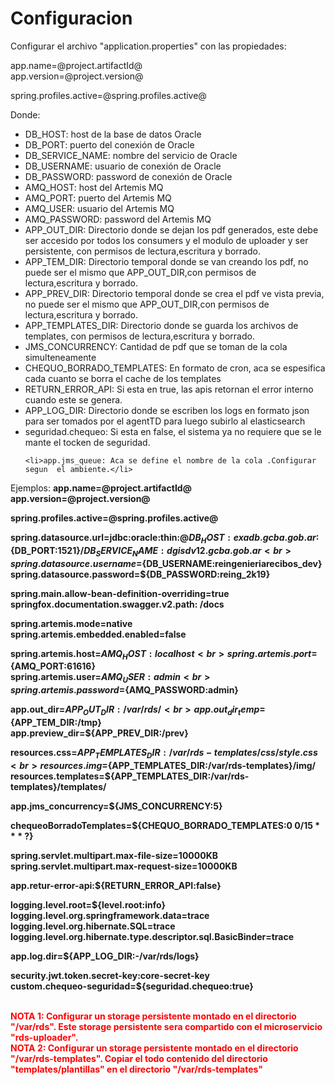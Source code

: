 # Configuracion 
Configurar el archivo "application.properties" con las propiedades:<br>
<p>
app.name=@project.artifactId@<br>
app.version=@project.version@<br>

spring.profiles.active=@spring.profiles.active@<br>

Donde:
<ul>
    <li>DB_HOST: host de la base de datos Oracle</li>
    <li>DB_PORT: puerto del conexión de Oracle</li>
    <li>DB_SERVICE_NAME: nombre del servicio de Oracle </li>
    <li>DB_USERNAME: usuario de conexión de Oracle</li>
    <li>DB_PASSWORD: password de conexión de Oracle </li>
    <li>AMQ_HOST: host del Artemis MQ</li>
    <li>AMQ_PORT: puerto del Artemis MQ</li>
    <li>AMQ_USER: usuario del Artemis MQ</li>
    <li>AMQ_PASSWORD: password del Artemis MQ</li>
    <li>APP_OUT_DIR: Directorio donde se dejan los pdf generados, este debe ser accesido por todos los consumers y el modulo de uploader y ser persistente, con permisos de lectura,escritura y borrado.</li>
    <li>APP_TEM_DIR: Directorio temporal donde se van creando los pdf, no puede ser el mismo que APP_OUT_DIR,con permisos de lectura,escritura y borrado.</li>
    <li>APP_PREV_DIR: Directorio temporal donde se crea el pdf ve vista previa, no puede ser el mismo que APP_OUT_DIR,con permisos de lectura,escritura y borrado.</li>
    <li>APP_TEMPLATES_DIR: Directorio donde se guarda los archivos de templates, con permisos de lectura,escritura y borrado.</li>
    <li>JMS_CONCURRENCY: Cantidad de pdf que se toman de la cola simulteneamente</li>
    <li>CHEQUO_BORRADO_TEMPLATES: En formato de cron, aca se espesifica cada cuanto se borra el cache de los templates</li>
    <li>RETURN_ERROR_API: Si esta en true, las apis retornan el error interno cuando este se genera.</li>
    <li>APP_LOG_DIR: Directorio donde se escriben los logs en formato json para ser tomados por el agentTD para luego subirlo al elasticsearch</li>
    <li>seguridad.chequeo: Si esta en false, el sistema ya no requiere que se le mante el tocken de seguridad.</li>
 
    
    <li>app.jms_queue: Aca se define el nombre de la cola .Configurar  segun  el ambiente.</li>
    
</ul>
    </p>

<p>
Ejemplos:
<strong>
app.name=@project.artifactId@<br>
app.version=@project.version@<br>

spring.profiles.active=@spring.profiles.active@<br>



spring.datasource.url=jdbc:oracle:thin:@${DB_HOST:exadb.gcba.gob.ar}:${DB_PORT:1521}/${DB_SERVICE_NAME:dgisdv12.gcba.gob.ar}<br>
spring.datasource.username=${DB_USERNAME:reingenieriarecibos_dev}<br>
spring.datasource.password=${DB_PASSWORD:reing_2k19}<br>

spring.main.allow-bean-definition-overriding=true<br>
springfox.documentation.swagger.v2.path: /docs<br>


spring.artemis.mode=native<br>
spring.artemis.embedded.enabled=false<br>

spring.artemis.host=${AMQ_HOST:localhost}<br>
spring.artemis.port=${AMQ_PORT:61616}<br>
spring.artemis.user=${AMQ_USER:admin}<br>
spring.artemis.password=${AMQ_PASSWORD:admin}<br>

app.out_dir=${APP_OUT_DIR:/var/rds/}<br>
app.out_dir_temp=${APP_TEM_DIR:/tmp}<br>
app.preview_dir=${APP_PREV_DIR:/prev}<br>

resources.css=${APP_TEMPLATES_DIR:/var/rds-templates}/css/style.css<br>
resources.img=${APP_TEMPLATES_DIR:/var/rds-templates}/img/<br>
resources.templates=${APP_TEMPLATES_DIR:/var/rds-templates}/templates/<br>


app.jms_concurrency=${JMS_CONCURRENCY:5}<br>

chequeoBorradoTemplates=${CHEQUO_BORRADO_TEMPLATES:0 0/15 * * * ?}<br>


spring.servlet.multipart.max-file-size=10000KB<br>
spring.servlet.multipart.max-request-size=10000KB<br>

app.retur-error-api:${RETURN_ERROR_API:false}<br>



logging.level.root=${level.root:info}<br>
logging.level.org.springframework.data=trace<br>
logging.level.org.hibernate.SQL=trace<br>
logging.level.org.hibernate.type.descriptor.sql.BasicBinder=trace<br>

app.log.dir=${APP_LOG_DIR:-/var/rds/logs}<br>

security.jwt.token.secret-key:core-secret-key<br>
custom.chequeo-seguridad=${seguridad.chequeo:true}<br>
</strong>
</p>

<br>
<strong style="color: red">
NOTA 1: Configurar un storage persistente montado en el directorio "/var/rds". 
Este storage persistente sera compartido con el microservicio "rds-uploader".
</strong>
<br>
<strong style="color: red">
NOTA 2: Configurar un storage persistente montado en el directorio "/var/rds-templates". 
Copiar el todo contenido del directorio "templates/plantillas" en el directorio "/var/rds-templates"
</strong>
